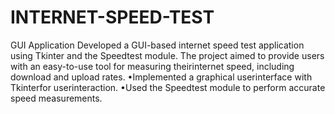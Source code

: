 # INTERNET-SPEED-TEST
 GUI Application
Developed a GUI-based internet speed test application using Tkinter and the
Speedtest module. The project aimed to provide users with an easy-to-use
tool for measuring theirinternet speed, including download and upload rates.
•Implemented a graphical userinterface with Tkinterfor userinteraction.
•Used the Speedtest module to perform accurate speed measurements.
